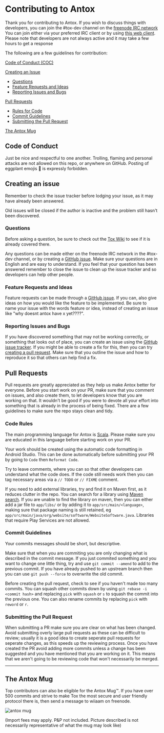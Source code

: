 # Contributing to Antox

Thank you for contributing to Antox. 
If you wish to discuss things with developers, you can join the #tox-dev channel on the [freenode IRC network](http://freenode.net)
You can join either via your preferred IRC client or by using 
[this web client](https://kiwiirc.com/client/irc.freenode.net?channel=#tox-dev).
Please note that developers are not always active and it may take a few hours to get a response

The following are a few guidelines for contribution:

[Code of Conduct (COC)](#coc)

[Creating an Issue](#creating-issue)
- [Questions](#questions)
- [Feature Requests and Ideas](#requests)
- [Reporting Issues and Bugs](#issues)

[Pull Requests](#pull-requests)
- [Rules for Code](#code-rules)
- [Commit Guidelines](#commits)
- [Submitting the Pull Request](#submitting-pr)

[The Antox Mug](#mug)

## <a name="coc"></a> Code of Conduct

Just be nice and respectful to one another. 
Trolling, flaming and personal attacks are not allowed on this repo, or anywhere on GitHub.
Posting of eggplant emojis :eggplant: is expressly forbidden.

## <a name="creating-issue"></a> Creating an issue

Remember to check the issue tracker before lodging your issue, as it may have already been answered.

Old issues will be closed if the author is inactive and the problem still hasn't been discovered.

### <a name="questions"></a> Questions

Before asking a question, be sure to check out the [Tox Wiki](https://wiki.tox.chat/doku.php) to see if it is already covered there.

Any questions can be made either on the freenode IRC network in the #tox-dev channel, 
or by creating a [GitHub issue](https://github.com/Antox/Antox/issues/new).
Make sure your questions are in English and are easy to understand.
If you feel that your question has been answered remember to close the issue to clean up the issue tracker and so developers 
can help other people.

### <a name="features"></a> Feature Requests and Ideas 

Feature requests can be made through a [GitHub issue](https://github.com/Antox/Antox/issues/new).
If you can, also give ideas on how you would like the feature to be implemented.
Be sure to name your issue with the words feature or idea, instead of creating an issue like "why doesnt antox have x yet????".

### <a name="issues"></a> Reporting Issues and Bugs

If you have discovered something that may not be working correctly, or something that looks out of place,
you can create an issue using the [GitHub issue tracker](https://github.com/Antox/Antox/issues).
If you might be able to create a fix for this, then you can try [creating a pull request](#pull-requests).
Make sure that you outline the issue and how to reproduce it so that others can help find a fix.

## <a name="pull-requests"></a> Pull Requests

Pull requests are greatly appreciated as they help us make Antox better for everyone.
Before you start work on your PR, make sure that you comment on issues, and also create them, 
to let developers know that you are working on that. 
It wouldn't be good if you were to devote all your effort into something that is already in the process of being fixed.
There are a few guidelines to make sure the repo stays clean and tidy.

### <a name="code-rules"></a> Code Rules

The main programming language for Antox is [Scala](https://www.scala-lang.org/). 
Please make sure you are educated in this language before starting work on your PR.

Your work should be created using the automatic code formatting in Android Studio.
This can be done automatically before submitting your PR by going to `Code` then `Reformat Code`. 

Try to leave comments, where you can so that other developers can understand what the code does.
If the code still needs work then you can tag necessary areas via a `// TODO` or `// FIXME` comment.

If you need to add external libraries, try and find it on Maven first, as it reduces clutter in the repo.
You can search for a library using [Maven search](https://search.maven.org/).
If you are unable to find the library on maven, then you can either add a jar file to `app/libs/` or by 
adding it to `app/src/main/<language>`, making sure that package naming is still retained, 
eg `app/src/main/java/org/website/software/WebsiteSoftware.java`. Libraries that require Play Services are not allowed.

### <a name="commits"></a> Commit Guidelines

Your commits messages should be short, but descriptive.

Make sure that when you are commiting you are only changing what is described in the commit message.
If you just commited something and you want to change one little thing, try and use `git commit --amend` to add to the previous commit.
If you have already pushed to an upstream branch then you can use `git push --force` to overwrite the old commit.

Before creating the pull request, check to see if you haven't made too many commits.
You can squash other commits down by using `git rebase -i <commit hash>` and replacing `pick` with `squash` or `s` to squash the commit
into the previous one. You can also rename commits by replacing `pick` with `reword` or `r`.

### <a name="submitting-pr"></a> Submitting the Pull Request

When submitting a PR make sure you are clear on what has been changed. 
Avoid submitting overly large pull requests as these can be difficult to review;
usually it is a good idea to create seperate pull requests for seperate changes, 
as this speeds up the reviewing process.
Once you have created the PR avoid adding more commits unless a change has been suggested and you have mentioned 
that you are working on it. This means that we aren't going to be reviewing code that won't necessarily be merged.


------------

## <a name="mug"> The Antox Mug

Top contributors can also be eligible for the Antox Mug™. 
If you have over 500 commits and strive to make Tox the most secure and user friendly protocol there is,
then send a message to wiiaam on freenode.

<img src="https://files.wiiaam.com/antox_mug.png" alt="antox mug" />

(Import fees may apply. P&P not included. Picture described is not necessarily representative of what the mug may look like)
